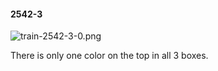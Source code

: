 #### 2542-3
![train-2542-3-0.png](https://github.com/lil-lab/nlvr/raw/master/nlvr/train/images/20/train-2542-3-0.png "train-2542-3-0.png")

There is only one color on the top in all 3 boxes.